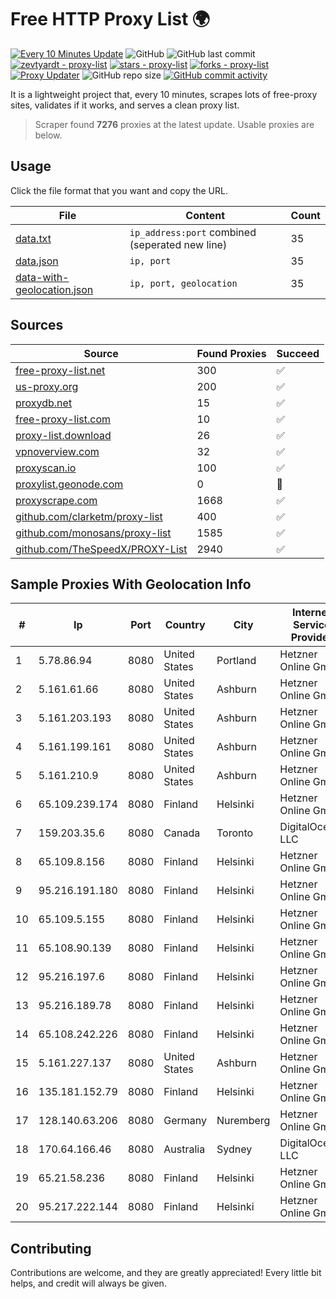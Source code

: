 
# Free HTTP Proxy List 🌍

[![Every 10 Minutes Update](https://github.com/mertguvencli/http-proxy-list/actions/workflows/main.yml/badge.svg?branch=main)](https://github.com/mertguvencli/http-proxy-list/actions/workflows/main.yml)
![GitHub](https://img.shields.io/github/license/mertguvencli/http-proxy-list)
![GitHub last commit](https://img.shields.io/github/last-commit/mertguvencli/http-proxy-list)
[![zevtyardt - proxy-list](https://img.shields.io/static/v1?label=zevtyardt&message=proxy-list&color=blue&logo=github)](https://github.com/zevtyardt/proxy-list "Go to GitHub repo")
[![stars - proxy-list](https://img.shields.io/github/stars/zevtyardt/proxy-list?style=social)](https://github.com/zevtyardt/proxy-list)
[![forks - proxy-list](https://img.shields.io/github/forks/zevtyardt/proxy-list?style=social)](https://github.com/zevtyardt/proxy-list)
[![Proxy Updater](https://github.com/zevtyardt/proxy-list/workflows/Proxy%20Updater/badge.svg)](https://github.com/zevtyardt/proxy-list/actions?query=workflow:"Proxy+Updater")
![GitHub repo size](https://img.shields.io/github/repo-size/zevtyardt/proxy-list)
[![GitHub commit activity](https://img.shields.io/github/commit-activity/m/zevtyardt/proxy-list?logo=commits)](https://github.com/zevtyardt/proxy-list/commits/main)

It is a lightweight project that, every 10 minutes, scrapes lots of free-proxy sites, validates if it works, and serves a clean proxy list.

> Scraper found **7276** proxies at the latest update. Usable proxies are below.

## Usage

Click the file format that you want and copy the URL.

|File|Content|Count|
|----|-------|-----|
|[data.txt](https://raw.githubusercontent.com/mertguvencli/http-proxy-list/main/proxy-list/data.txt)|`ip_address:port` combined (seperated new line)|35|
|[data.json](https://raw.githubusercontent.com/mertguvencli/http-proxy-list/main/proxy-list/data.json)|`ip, port`|35|
|[data-with-geolocation.json](https://raw.githubusercontent.com/mertguvencli/http-proxy-list/main/proxy-list/data-with-geolocation.json)|`ip, port, geolocation`|35|

## Sources

|Source|Found Proxies|Succeed|
|------|-------------|-------|
|[free-proxy-list.net](https://free-proxy-list.net)|300|✅|
|[us-proxy.org](https://www.us-proxy.org)|200|✅|
|[proxydb.net](http://proxydb.net)|15|✅|
|[free-proxy-list.com](https://free-proxy-list.com/?page=&port=&type%5B%5D=http&type%5B%5D=https&up_time=0&search=Search)|10|✅|
|[proxy-list.download](https://www.proxy-list.download/HTTP)|26|✅|
|[vpnoverview.com](https://vpnoverview.com/privacy/anonymous-browsing/free-proxy-servers)|32|✅|
|[proxyscan.io](https://www.proxyscan.io)|100|✅|
|[proxylist.geonode.com](https://proxylist.geonode.com/api/proxy-list?limit=300&page=1&sort_by=lastChecked&sort_type=desc&protocols=http,https)|0|🚫|
|[proxyscrape.com](https://api.proxyscrape.com/v2/?request=displayproxies&protocol=http&timeout=10000&country=all&ssl=all&anonymity=all)|1668|✅|
|[github.com/clarketm/proxy-list](https://raw.githubusercontent.com/clarketm/proxy-list/master/proxy-list-raw.txt)|400|✅|
|[github.com/monosans/proxy-list](https://raw.githubusercontent.com/monosans/proxy-list/main/proxies/http.txt)|1585|✅|
|[github.com/TheSpeedX/PROXY-List](https://raw.githubusercontent.com/TheSpeedX/PROXY-List/master/http.txt)|2940|✅|


## Sample Proxies With Geolocation Info

|#|Ip|Port|Country|City|Internet Service Provider|
|-|--|----|-------|----|-------------------------|
|1|5.78.86.94|8080|United States|Portland|Hetzner Online GmbH|
|2|5.161.61.66|8080|United States|Ashburn|Hetzner Online GmbH|
|3|5.161.203.193|8080|United States|Ashburn|Hetzner Online GmbH|
|4|5.161.199.161|8080|United States|Ashburn|Hetzner Online GmbH|
|5|5.161.210.9|8080|United States|Ashburn|Hetzner Online GmbH|
|6|65.109.239.174|8080|Finland|Helsinki|Hetzner Online GmbH|
|7|159.203.35.6|8080|Canada|Toronto|DigitalOcean, LLC|
|8|65.109.8.156|8080|Finland|Helsinki|Hetzner Online GmbH|
|9|95.216.191.180|8080|Finland|Helsinki|Hetzner Online GmbH|
|10|65.109.5.155|8080|Finland|Helsinki|Hetzner Online GmbH|
|11|65.108.90.139|8080|Finland|Helsinki|Hetzner Online GmbH|
|12|95.216.197.6|8080|Finland|Helsinki|Hetzner Online GmbH|
|13|95.216.189.78|8080|Finland|Helsinki|Hetzner Online GmbH|
|14|65.108.242.226|8080|Finland|Helsinki|Hetzner Online GmbH|
|15|5.161.227.137|8080|United States|Ashburn|Hetzner Online GmbH|
|16|135.181.152.79|8080|Finland|Helsinki|Hetzner Online GmbH|
|17|128.140.63.206|8080|Germany|Nuremberg|Hetzner Online GmbH|
|18|170.64.166.46|8080|Australia|Sydney|DigitalOcean, LLC|
|19|65.21.58.236|8080|Finland|Helsinki|Hetzner Online GmbH|
|20|95.217.222.144|8080|Finland|Helsinki|Hetzner Online GmbH|



## Contributing

Contributions are welcome, and they are greatly appreciated! Every
little bit helps, and credit will always be given.

